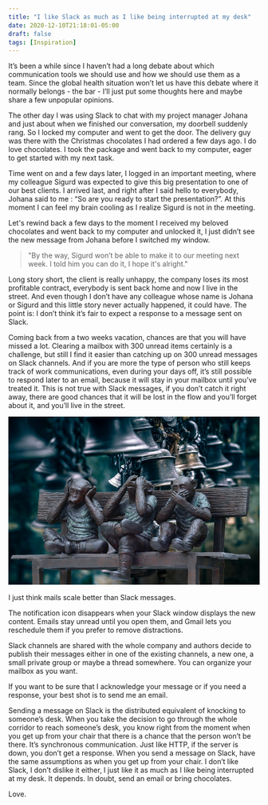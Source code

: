 ```yaml
---
title: "I like Slack as much as I like being interrupted at my desk"
date: 2020-12-10T21:18:01-05:00
draft: false
tags: [Inspiration]
---
```

It’s been a while since I haven’t had a long debate about which communication tools we should use and how we should use them as a team. Since the global health situation won’t let us have this debate where it normally belongs - the bar - I’ll just put some thoughts here and maybe share a few unpopular opinions.

The other day I was using Slack to chat with my project manager Johana and just about when we finished our conversation, my doorbell suddenly rang. So I locked my computer and went to get the door.
The delivery guy was there with the Christmas chocolates I had ordered a few days ago. I do love chocolates.
I took the package and went back to my computer, eager to get started with my next task.

Time went on and a few days later, I logged in an important meeting, where my colleague Sigurd was expected to give this big presentation to one of our best clients.
I arrived last, and right after I said hello to everybody, Johana said to me : “So are you ready to start the presentation?”.
At this moment I can feel my brain cooling as I realize Sigurd is not in the meeting.

Let's rewind back a few days to the moment I received my beloved chocolates and went back to my computer and unlocked it, I just didn’t see the new message from Johana before I switched my window.

> "By the way, Sigurd won’t be able to make it to our meeting next week. I told him you can do it, I hope it's alright."

Long story short, the client is really unhappy, the company loses its most profitable contract, everybody is sent back home and now I live in the street. And even though I don’t have any colleague whose name is Johana or Sigurd and this little story never actually happened, it could have. The point is: I don’t think it’s fair to expect a response to a message sent on Slack.

Coming back from a two weeks vacation, chances are that you will have missed a lot. Clearing a mailbox with 300 unread items certainly is a challenge, but still I find it easier than catching up on 300 unread messages on Slack channels.
And if you are more the type of person who still keeps track of work communications, even during your days off, it’s still possible to respond later to an email, because it will stay in your mailbox until you’ve treated it.
This is not true with Slack messages, if you don’t catch it right away, there are good chances that it will be lost in the flow and you’ll forget about it, and you’ll live in the street.

![Monkeys with ringing bells](/img/monkeys_bells.jpg)

I just think mails scale better than Slack messages.

The notification icon disappears when your Slack window displays the new content. Emails stay unread until you open them, and Gmail lets you reschedule them if you prefer to remove distractions.

Slack channels are shared with the whole company and authors decide to publish their messages either in one of the existing channels, a new one, a small private group or maybe a thread somewhere. You can organize your mailbox as you want.

If you want to be sure that I acknowledge your message or if you need a response, your best shot is to send me an email.

Sending a message on Slack is the distributed equivalent of knocking to someone’s desk.
When you take the decision to go through the whole corridor to reach someone’s desk, you know right from the moment when you get up from your chair that there is a chance that the person won’t be there. It’s synchronous communication. Just like HTTP, if the server is down, you don’t get a response.
When you send a message on Slack, have the same assumptions as when you get up from your chair.
I don’t like Slack, I don’t dislike it either, I just like it as much as I like being interrupted at my desk. It depends. In doubt, send an email or bring chocolates.

Love.
